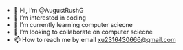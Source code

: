 - 👋 Hi, I’m @AugustRushG
- 👀 I’m interested in coding 
- 🌱 I’m currently learning computer sciecne 
- 💞️ I’m looking to collaborate on computer sciecne 
- 📫 How to reach me by email xu2316430666@gmail.com

<!---
AugustRushG/AugustRushG is a ✨ special ✨ repository because its `README.md` (this file) appears on your GitHub profile.
You can click the Preview link to take a look at your changes.
--->
